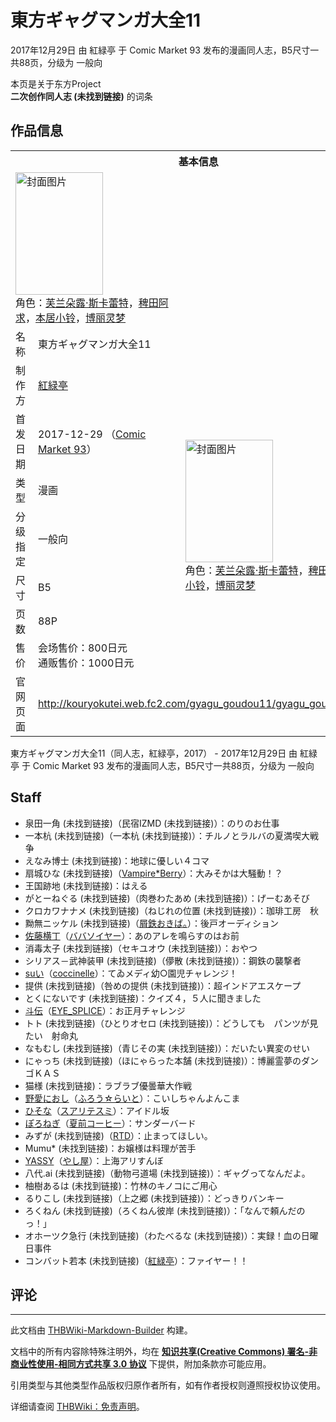 # 東方ギャグマンガ大全11

<!-- source html: G:\repos\THBWiki-Markdown-Builder\THBWikiMarkdown\Temp\main\a\a8\ns0%3A%E6%9D%B1%E6%96%B9%E3%82%AE%E3%83%A3%E3%82%B0%E3%83%9E%E3%83%B3%E3%82%AC%E5%A4%A7%E5%85%A811.html -->

2017年12月29日 由 紅緑亭 于 Comic Market 93 发布的漫画同人志，B5尺寸一共88页，分级为 一般向

本页是关于东方Project  
 **二次创作同人志 (未找到链接)** 的词条

## 作品信息

<table><tbody><tr><th colspan="3">基本信息</th></tr><tr><td class="cover-artwork-mobile" colspan="2"><a href="./文件-東方ギャグマンガ大全11封面.png.md" class="image" title="封面图片"><img alt="封面图片" src="https://upload.thwiki.cc/thumb/f/f4/%E6%9D%B1%E6%96%B9%E3%82%AE%E3%83%A3%E3%82%B0%E3%83%9E%E3%83%B3%E3%82%AC%E5%A4%A7%E5%85%A811%E5%B0%81%E9%9D%A2.png/140px-%E6%9D%B1%E6%96%B9%E3%82%AE%E3%83%A3%E3%82%B0%E3%83%9E%E3%83%B3%E3%82%AC%E5%A4%A7%E5%85%A811%E5%B0%81%E9%9D%A2.png" decoding="async" loading="lazy" width="140" height="196" srcset="https://upload.thwiki.cc/thumb/f/f4/%E6%9D%B1%E6%96%B9%E3%82%AE%E3%83%A3%E3%82%B0%E3%83%9E%E3%83%B3%E3%82%AC%E5%A4%A7%E5%85%A811%E5%B0%81%E9%9D%A2.png/210px-%E6%9D%B1%E6%96%B9%E3%82%AE%E3%83%A3%E3%82%B0%E3%83%9E%E3%83%B3%E3%82%AC%E5%A4%A7%E5%85%A811%E5%B0%81%E9%9D%A2.png 1.5x, https://upload.thwiki.cc/thumb/f/f4/%E6%9D%B1%E6%96%B9%E3%82%AE%E3%83%A3%E3%82%B0%E3%83%9E%E3%83%B3%E3%82%AC%E5%A4%A7%E5%85%A811%E5%B0%81%E9%9D%A2.png/280px-%E6%9D%B1%E6%96%B9%E3%82%AE%E3%83%A3%E3%82%B0%E3%83%9E%E3%83%B3%E3%82%AC%E5%A4%A7%E5%85%A811%E5%B0%81%E9%9D%A2.png 2x" data-file-width="644" data-file-height="900"></a><div class="cover-char">角色：<a href="./芙兰朵露·斯卡蕾特.md" title="芙兰朵露·斯卡蕾特">芙兰朵露·斯卡蕾特</a>，<a href="./稗田阿求.md" title="稗田阿求">稗田阿求</a>，<a href="./本居小铃.md" title="本居小铃">本居小铃</a>，<a href="./博丽灵梦.md" title="博丽灵梦">博丽灵梦</a></div></td>
</tr><tr><td class="label">名称</td><td colspan="2"> 東方ギャグマンガ大全11 </td></tr><tr><td class="label">制作方</td><td><a href="./紅緑亭.md" title="紅緑亭">紅緑亭</a></td><td class="cover-artwork" rowspan="7" style="min-width:196px;"><a href="./文件-東方ギャグマンガ大全11封面.png.md" class="image" title="封面图片"><img alt="封面图片" src="https://upload.thwiki.cc/thumb/f/f4/%E6%9D%B1%E6%96%B9%E3%82%AE%E3%83%A3%E3%82%B0%E3%83%9E%E3%83%B3%E3%82%AC%E5%A4%A7%E5%85%A811%E5%B0%81%E9%9D%A2.png/140px-%E6%9D%B1%E6%96%B9%E3%82%AE%E3%83%A3%E3%82%B0%E3%83%9E%E3%83%B3%E3%82%AC%E5%A4%A7%E5%85%A811%E5%B0%81%E9%9D%A2.png" decoding="async" loading="lazy" width="140" height="196" srcset="https://upload.thwiki.cc/thumb/f/f4/%E6%9D%B1%E6%96%B9%E3%82%AE%E3%83%A3%E3%82%B0%E3%83%9E%E3%83%B3%E3%82%AC%E5%A4%A7%E5%85%A811%E5%B0%81%E9%9D%A2.png/210px-%E6%9D%B1%E6%96%B9%E3%82%AE%E3%83%A3%E3%82%B0%E3%83%9E%E3%83%B3%E3%82%AC%E5%A4%A7%E5%85%A811%E5%B0%81%E9%9D%A2.png 1.5x, https://upload.thwiki.cc/thumb/f/f4/%E6%9D%B1%E6%96%B9%E3%82%AE%E3%83%A3%E3%82%B0%E3%83%9E%E3%83%B3%E3%82%AC%E5%A4%A7%E5%85%A811%E5%B0%81%E9%9D%A2.png/280px-%E6%9D%B1%E6%96%B9%E3%82%AE%E3%83%A3%E3%82%B0%E3%83%9E%E3%83%B3%E3%82%AC%E5%A4%A7%E5%85%A811%E5%B0%81%E9%9D%A2.png 2x" data-file-width="644" data-file-height="900"></a><div class="cover-char">角色：<a href="./芙兰朵露·斯卡蕾特.md" title="芙兰朵露·斯卡蕾特">芙兰朵露·斯卡蕾特</a>，<a href="./稗田阿求.md" title="稗田阿求">稗田阿求</a>，<a href="./本居小铃.md" title="本居小铃">本居小铃</a>，<a href="./博丽灵梦.md" title="博丽灵梦">博丽灵梦</a></div></td>
</tr><tr><td class="label">首发日期</td><td>2017-12-29&#160;（<a href="/展会作品列表?e=Comic+Market%2393">Comic Market 93</a>）</td></tr><tr><td class="label">类型</td><td>漫画</td></tr><tr><td class="label">分级指定</td><td>一般向</td></tr><tr><td class="label">尺寸</td><td>B5</td></tr><tr><td class="label">页数</td><td>88P</td></tr><tr><td class="label">售价</td><td>会场售价：800日元<br>通贩售价：1000日元</td></tr>
<tr><td class="label">官网页面</td><td colspan="2"><a rel="nofollow" class="external free" href="http://kouryokutei.web.fc2.com/gyagu_goudou11/gyagu_goudou11.html">http://kouryokutei.web.fc2.com/gyagu_goudou11/gyagu_goudou11.html</a></td></tr></tbody></table>

東方ギャグマンガ大全11（同人志，紅緑亭，2017） - 2017年12月29日 由 紅緑亭 于 Comic Market 93 发布的漫画同人志，B5尺寸一共88页，分级为 一般向

## Staff

- 泉田一角 (未找到链接)（民宿IZMD (未找到链接)）：のりのお仕事
- 一本杭 (未找到链接)（一本杭 (未找到链接)）：チルノとラルバの夏満喫大戦争
- えなみ博士 (未找到链接)：地球に優しい４コマ
- 扇城ひな (未找到链接)（[Vampire*Berry](./Vampire-Berry.md)）：大みそかは大騒動！？
- 王国跡地 (未找到链接)：はえる
- がとーねぐる (未找到链接)（肉巻わたあめ (未找到链接)）：げーむあそび
- クロカワナナメ (未找到链接)（ねじれの位置 (未找到链接)）：珈琲工房　秋
- 黝無ニッケル (未找到链接)（[屑鉄おきば。](./屑鉄おきば。.md)）：後戸オーディション
- [佐藤横丁](./佐藤横丁.md)（[ババソイヤー](./ババソイヤー.md)）：あのアレを鳴らすのはお前
- 消毒太子 (未找到链接)（セキユオウ (未找到链接)）：おやつ
- シリアス－武神装甲 (未找到链接)（儚散 (未找到链接)）：鋼鉄の襲撃者
- [suい](./スイ.md)（[coccinelle](./coccinelle.md)）：てゐメディ幼○園児チャレンジ！
- 提供 (未找到链接)（咎めの提供 (未找到链接)）：超インドアエスケープ
- とくにないです (未找到链接)：クイズ４，５人に聞きました
- [斗伝](./斗伝.md)（[EYE_SPLICE](./Eye_Splice（同人专辑）.md)）：お正月チャレンジ
- トト (未找到链接)（ひとりオセロ (未找到链接)）：どうしても　パンツが見たい　射命丸
- なもむし (未找到链接)（青じその実 (未找到链接)）：だいたい異変のせい
- にゃっち (未找到链接)（ほにゃらった本舗 (未找到链接)）：博麗霊夢のダンゴＫＡＳ
- 猫様 (未找到链接)：ラブラブ優曇華大作戦
- [野愛におし](./野愛におし.md)（[ふろう☆らいと](./ふろう☆らいと.md)）：こいしちゃんよんこま
- [ひそな](./ひそな.md)（[スアリテスミ](./スアリテスミ.md)）：アイドル坂
- [ぽろねぎ](./ぽろねぎ.md)（[夏前コーヒー](./夏前コーヒー.md)）：サンダーバード
- みずが (未找到链接)（[RTD](./RTD.md)）：止まってほしい。
- Mumu* (未找到链接)：お嬢様は料理が苦手
- [YASSY](./YASSY.md)（[やし屋](./やし屋.md)）：上海アリすんぼ
- 八代.ai (未找到链接)（動物弓道場 (未找到链接)）：ギャグってなんだよ。
- 柚樹あるは (未找到链接)：竹林のキノコにご用心
- るりこし (未找到链接)（上之郷 (未找到链接)）：どっきりバンキー
- ろくねん (未找到链接)（ろくねん彼岸 (未找到链接)）：「なんで頼んだのっ！」
- オホーツク急行 (未找到链接)（わたべるな (未找到链接)）：実録！血の日曜日事件
- コンバット若本 (未找到链接)（[紅緑亭](./紅緑亭.md)）：ファイヤー！！



## 评论




---

此文档由 [THBWiki-Markdown-Builder](https://github.com/Delsin-Yu/THBWiki-Markdown-Builder) 构建。

文档中的所有内容除特殊注明外，均在 [**知识共享(Creative Commons) 署名-非商业性使用-相同方式共享 3.0 协议**](https://creativecommons.org/licenses/by-sa/3.0/deed.zh-hans) 下提供，附加条款亦可能应用。

引用类型与其他类型作品版权归原作者所有，如有作者授权则遵照授权协议使用。

详细请查阅 [THBWiki：免责声明](https://thbwiki.cc/THBWiki:%E5%85%8D%E8%B4%A3%E5%A3%B0%E6%98%8E)。

